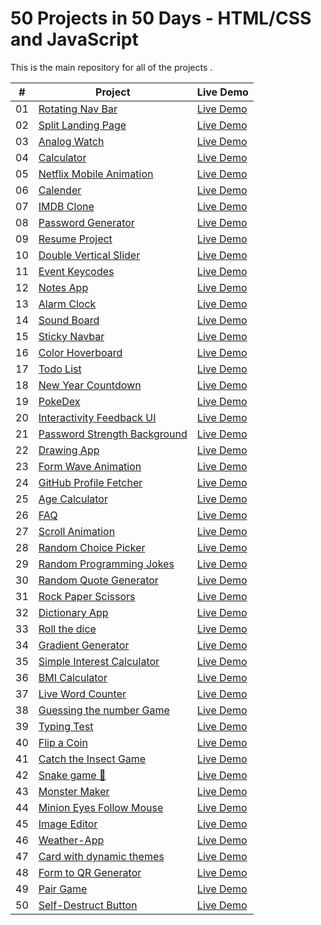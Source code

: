 # 50 Projects in 50 Days - HTML/CSS and JavaScript

This is the main repository for all of the projects .


|  #  | Project                                                                                                                     | Live Demo                                                                         |
| :-: | --------------------------------------------------------------------------------------------------------------------------- | --------------------------------------------------------------------------------- |
| 01  | [Rotating Nav Bar](https://github.com/piyushhawq/-Rotating-Navigation-bar.github.io)                             | [Live Demo](https://piyushhawq.github.io/-Rotating-Navigation-bar.github.io/)               |
| 02  | [Split Landing Page](https://github.com/piyushhawq/Split-Landing-Page.github.io)                               | [Live Demo](https://piyushhawq.github.io/Split-Landing-Page.github.io/)                |
| 03  | [Analog Watch ](https://github.com/piyushhawq/Analog-Clock.github.io)                       | [Live Demo](https://piyushhawq.github.io/AnalogClock.github.io/) |
| 04  | [Calculator ](https://github.com/piyushhawq/Calculator.github.io)                          | [Live Demo](https://piyushhawq.github.io/Calculator.github.io/)          |
| 05  | [Netflix Mobile Animation](https://github.com/piyushhawq/Netflix-Mobile-Navigation.github.io)                               | [Live Demo](https://piyushhawq.github.io/Netflix-Mobile-Navigation.github.io/)                |
| 06  | [Calender](https://github.com/piyushhawq/Calendar.github.io)                           | [Live Demo](https://piyushhawq.github.io/Calendar.github.io/)              |
| 07  | [IMDB Clone](https://github.com/piyushhawq/HawkImdbClone.github.io)                       | [Live Demo](https://piyushhawq.github.io/HawkImdbClone.github.io/)            |
| 08  | [Password Generator ](https://github.com/piyushhawq/Password-Generator.github.io)                                         | [Live Demo](https://piyushhawq.github.io/Password-Generator.github.io/)                     |
| 09  | [Resume Project](https://github.com/piyushhawq/ResumePortfolio.github.io)                                     | [Live Demo](https://piyushhawq.github.io/ResumePortfolio.github.io/)                   |
| 10  | [Double Vertical Slider](https://github.com/piyushhawq/Double-vertical-Slider.github.io)                                         | [Live Demo](https://piyushhawq.github.io/Double-vertical-Slider.github.io/)                     |
| 11  | [Event Keycodes](https://github.com/piyushhawq/Event-Key-Code.github.io)                               | [Live Demo](https://piyushhawq.github.io/Event-Key-Code.github.io/)                |
| 12  | [Notes App](https://github.com/piyushhawq/Notes-App-Using-Local-Storage.github.io)                                   | [Live Demo](https://piyushhawq.github.io/Notes-App-Using-Local-Storage.github.io/)                  |
| 13  | [Alarm Clock](https://github.com/piyushhawq/Alarm-Clock.github.io)                   | [Live Demo](https://piyushhawq.github.io/AlarmClock.github.io/)          |
| 14  | [Sound Board](https://github.com/piyushhawq/Sound-board.github.io)                     | [Live Demo](https://piyushhawq.github.io/Sound-board.github.io/)           |
| 15  | [Sticky Navbar](https://github.com/piyushhawq/Sticky-Navbar.github.io)                   | [Live Demo](https://piyushhawq.github.io/Sticky-Navbar.github.io/)          |
| 16  | [Color Hoverboard](https://github.com/piyushhawq/Hoverboard.github.io)                                     | [Live Demo](https://piyushhawq.github.io/Hoverboard.github.io/)                   |
| 17  | [Todo List](https://github.com/piyushhawq/TodoList.github.io)                                         | [Live Demo](----------------)                     |
| 18  | [New Year Countdown](https://github.com/piyushhawq/New-Year-Countdown.github.io)                         | [Live Demo](https://piyushhawq.github.io/New-Year-Countdown.github.io/)             |
| 19  | [PokeDex](https://github.com/piyushhawq/PokeDex.github.io)                                     | [Live Demo](https://piyushhawq.github.io/PokeDex.github.io/)                   |
| 20  | [Interactivity  Feedback UI](https://github.com/piyushhawq/Interactive-Feedback-Design.github.io)                   | [Live Demo](https://piyushhawq.github.io/Interactive-Feedback-Design.github.io/)          |
| 21  | [Password Strength Background](https://github.com/piyushhawq/Password-Strength-Backround.github.io)                                     | [Live Demo](https://piyushhawq.github.io/Password-Strength-Backround.github.io/)                   |
| 22  | [Drawing App](https://github.com/piyushhawq/Drawing-App.github.io)                                     | [Live Demo](https://piyushhawq.github.io/Drawing-App.github.io/)                   |
| 23  | [Form Wave Animation](https://github.com/piyushhawq/Form-Wave-Animation.github.io)                               | [Live Demo](https://piyushhawq.github.io/Form-Wave-Animation.github.io/)                |
| 24  | [GitHub Profile Fetcher](https://github.com/piyushhawq/Github-Profile-Fetcher.github.io)                     | [Live Demo](https://piyushhawq.github.io/Github-Profile-Fetcher.github.io/)           |
| 25  | [Age Calculator](https://github.com/piyushhawq/Age_Calculator.github.io)                                 | [Live Demo](https://piyushhawq.github.io/Age_Calculator.github.io/)                 |
| 26  | [FAQ](https://github.com/piyushhawq/FAQ-Collapse.github.io)               | [Live Demo](https://piyushhawq.github.io/FAQ-Collapse.github.io/)        |
| 27  | [Scroll Animation](https://github.com/piyushhawq/Scroll-Animation.github.io)                       | [Live Demo](https://piyushhawq.github.io/Scroll-Animation.github.io/)            |
| 28  | [Random Choice Picker](https://github.com/piyushhawq/Random-Choice-Picker.github.io)                             | [Live Demo](https://piyushhawq.github.io/Random-Choice-Picker.github.io/)               |https://github.com/piyushhawq/Live-Word-Counter.github.io
| 29  | [Random Programming Jokes](https://github.com/piyushhawq/Random-Programming-Jokes.github.io)                       | [Live Demo](https://piyushhawq.github.io/Random-Programming-Jokes.github.io/)            |
| 30  | [Random Quote Generator](https://github.com/piyushhawq/Random-Quote-Generator.github.io)                           | [Live Demo](https://piyushhawq.github.io/Random-Quote-Generator.github.io/)              |
| 31  | [Rock Paper Scissors](https://github.com/piyushhawq/Rock-Paper-Scissor-Game.github.io)                       | [Live Demo](https://piyushhawq.github.io/Rock-Paper-Scissor-Game.github.io/)            |
| 32  | [Dictionary App](https://github.com/piyushhawq/Dictionary-App.github.io)                             | [Live Demo](https://piyushhawq.github.io/Dictionary-App.github.io/)               |
| 33  | [Roll the dice](https://github.com/piyushhawq/Roll-Dice.github.io)                                         | [Live Demo](https://piyushhawq.github.io/Roll-Dice.github.io/)                     |
| 34  | [Gradient Generator](https://github.com/piyushhawq/Gradient-Generator.github.io)                       | [Live Demo](https://piyushhawq.github.io/Gradient-Generator.github.io/)            |
| 35  | [Simple Interest Calculator](https://github.com/piyushhawq/Simple-Interest-Calculator.gihub.io)                               | [Live Demo](https://piyushhawq.github.io/Simple-Interest-Calculator.gihub.io/)                |
| 36  | [BMI Calculator](https://github.com/piyushhawq/BMI-Calculator.github.io)                                       | [Live Demo](https://piyushhawq.github.io/BMI-Calculator.github.io/)                    |
| 37  | [Live Word Counter](https://github.com/piyushhawq/Live-Word-Counter.github.io)                                             | [Live Demo](https://piyushhawq.github.io/Live-Word-Counter.github.io/)                       |
| 38  | [Guessing the number Game](https://github.com/piyushhawq/Number-Guessing-Game.github.io)                 | [Live Demo](https://piyushhawq.github.io/Number-Guessing-Game.github.io/)         |
| 39  | [Typing Test](https://github.com/piyushhawq/Typing-Test.github.io)   | [Live Demo](https://piyushhawq.github.io/Typing-Test.github.io/)  |
| 40  | [Flip a Coin](https://github.com/piyushhawq/Flip-A-Coin.github.io)                     | [Live Demo](https://piyushhawq.github.io/Flip-A-Coin.github.io/)           |
| 41  | [Catch the Insect Game](https://github.com/piyushhawq/Insects-Catch-Game.github.io)                         | [Live Demo](https://piyushhawq.github.io/Insects-Catch-Game.github.io/)             |
| 42  | [Snake game 🐍](https://github.com/piyushhawq/Snake--Game.github.io)                           | [Live Demo](https://piyushhawq.github.io/Snake--Game.github.io/)              |
| 43  | [Monster Maker](https://github.com/piyushhawq/Monster_maker.github.io)                       | [Live Demo](https://piyushhawq.github.io/Monster_maker.github.io/)            |
| 44  | [Minion Eyes Follow Mouse](https://github.com/piyushhawq/Minion-Eyes-Follow-Mouse.github.io)                     | [Live Demo](https://piyushhawq.github.io/Minion-Eyes-Follow-Mouse.github.io/)           |
| 45  | [Image Editor](https://github.com/piyushhawq/Image-Editor.github.io)         | [Live Demo](https://piyushhawq.github.io/Image-Editor.github.io/)     |
| 46  | [Weather-App](https://github.com/piyushhawq/Weather-App)                                           | [Live Demo](https://piyushhawq.github.io/Weather-App/)                      |
| 47  | [Card with dynamic themes](https://github.com/piyushhawq/Card-With-Dynamic-Themes.github.io)           | [Live Demo](https://piyushhawq.github.io/Card-With-Dynamic-Themes.github.io/)      |
| 48  | [Form to QR Generator](https://github.com/piyushhawq/Form-to-Qr-code.github.io)                         | [Live Demo](https://piyushhawq.github.io/Form-to-Qr-code.github.io/)             |
| 49  | [Pair Game](https://github.com/piyushhawq/Pair-Game.github.io)                                         | [Live Demo](https://piyushhawq.github.io/Pair-Game.github.io/)                     |
| 50  | [Self-Destruct Button](https://github.com/piyushhawq/Self-Destruct-Button)                         | [Live Demo](https://piyushhawq.github.io/Self-Destruct-Button/)             |
